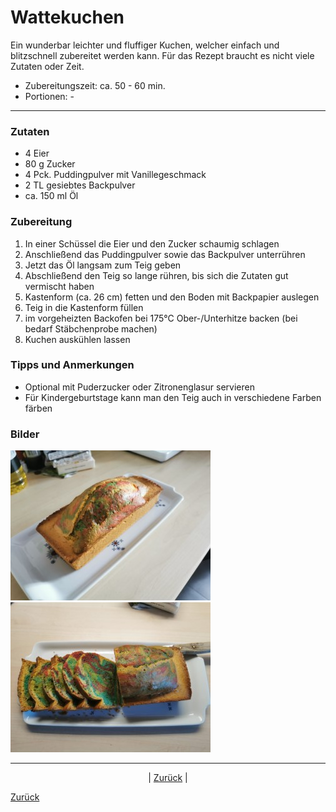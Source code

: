# Wattekuchen

Ein wunderbar leichter und fluffiger Kuchen, welcher einfach und blitzschnell zubereitet werden kann. Für das Rezept braucht es nicht viele Zutaten oder Zeit.

- Zubereitungszeit: ca. 50 - 60 min.
- Portionen: -

------

### Zutaten

- 4 Eier
- 80 g Zucker
- 4 Pck. Puddingpulver mit Vanillegeschmack
- 2 TL gesiebtes Backpulver
- ca. 150 ml Öl

### Zubereitung

1. In einer Schüssel die Eier und den Zucker schaumig schlagen
2. Anschließend das Puddingpulver sowie das Backpulver unterrühren
3. Jetzt das Öl langsam zum Teig geben
4. Abschließend den Teig so lange rühren, bis sich die Zutaten gut vermischt haben
5. Kastenform (ca. 26 cm) fetten und den Boden mit Backpapier auslegen
6. Teig in die Kastenform füllen
7. im vorgeheizten Backofen bei 175°C Ober-/Unterhitze backen (bei bedarf Stäbchenprobe machen)
8. Kuchen auskühlen lassen

### Tipps und Anmerkungen

- Optional mit Puderzucker oder Zitronenglasur servieren
- Für Kindergeburtstage kann man den Teig auch in verschiedene Farben färben  

### Bilder

![Wattekuchen_1](../0601-Pictures/03-Kuchen/0603_wattekuchen_1.jpg) ![Wattekuchen_2](../0601-Pictures/03-Kuchen/0603_wattekuchen_2.jpg)

------

<p align="center">| <a href="../index.md">Zurück</a> |</p>

[Zurück](../index.md)